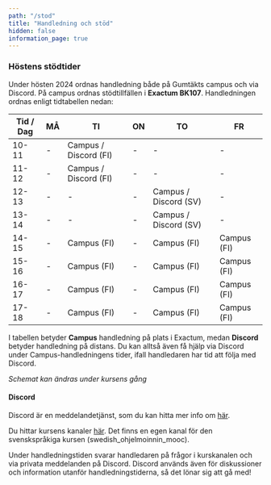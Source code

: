 ```yaml
---
path: "/stod"
title: "Handledning och stöd"
hidden: false
information_page: true
---
```


### Höstens stödtider

Under hösten 2024 ordnas handledning både på Gumtäkts campus och via Discord. På campus ordnas stödtillfällen i **Exactum BK107**. Handledningen ordnas enligt tidtabellen nedan:

| Tid / Dag | MÅ | TI | ON | TO | FR |
|-----|----|----|----|----|----|
| 10-11 | - | Campus / Discord (FI) | - | - | - |
| 11-12 | - | Campus / Discord (FI) | - | - | - |
| 12-13 | - | - | - | Campus / Discord (SV) | - |
| 13-14 | - | - | - | Campus / Discord (SV) | - |
| 14-15 | - | Campus (FI) | - | Campus (FI) | Campus (FI) |
| 15-16 | - | Campus (FI) | - | Campus (FI) | Campus (FI) |
| 16-17 | - | Campus (FI) | - | Campus (FI) | Campus (FI) |
| 17-18 | - | Campus (FI) | - | Campus (FI) | Campus (FI) |

I tabellen betyder **Campus** handledning på plats i Exactum, medan **Discord** betyder handledning på distans. Du kan alltså även få hjälp via Discord under Campus-handledningens tider, ifall handledaren har tid att följa med Discord.

*Schemat kan ändras under kursens gång*

#### Discord

Discord är en meddelandetjänst, som du kan hitta mer info om [här](https://discord.com/).

Du hittar kursens kanaler [här](https://study.cs.helsinki.fi/discord/join/ohjelmoinnin_mooc). Det finns en egen kanal för den svenskspråkiga kursen (swedish_ohjelmoinnin_mooc).

Under handledningstiden svarar handledaren på frågor i kurskanalen och via privata meddelanden på Discord. Discord används även för diskussioner och information utanför handledningstiderna, så det lönar sig att gå med!
